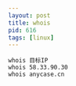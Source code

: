 ```yaml
---
layout: post
title: whois
pid: 616
tags: [linux]
---
```


````
whois 目标IP
whois 58.33.90.30
whois anycase.cn
````



